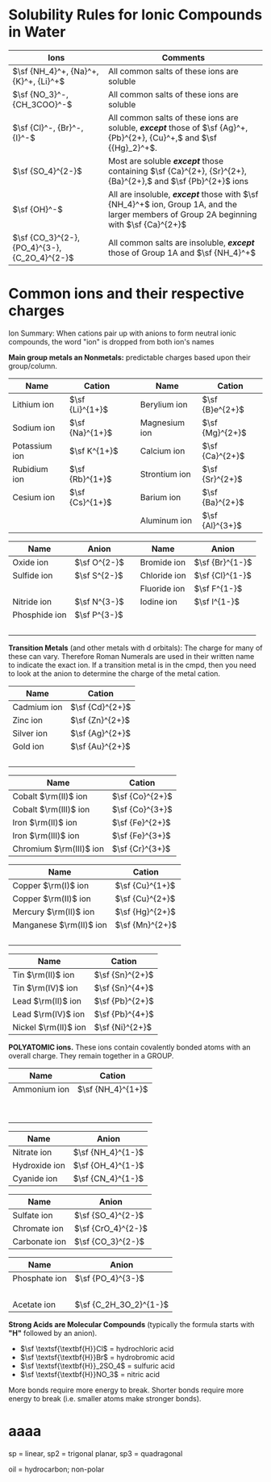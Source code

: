 # Solubility Rules for Ionic Compounds in Water

| **Ions**                                      | **Comments**                                                                                                                               |
| --------------------------------------------- | ------------------------------------------------------------------------------------------------------------------------------------------ |
| $\sf {NH_4}^+, {Na}^+, {K}^+, {Li}^+$         | All common salts of these ions are soluble                                                                                                 |
| $\sf {NO_3}^-, {CH_3COO}^-$                   | All common salts of these ions are soluble                                                                                                 |
| $\sf {Cl}^-, {Br}^-, {I}^-$                   | All common salts of these ions are soluble, **_except_** those of $\sf {Ag}^+, {Pb}^{2+}, {Cu}^+,$ and $\sf {{Hg}_2}^+$.                   |
| $\sf {SO_4}^{2-}$                             | Most are soluble **_except_** those containing $\sf {Ca}^{2+}, {Sr}^{2+}, {Ba}^{2+},$ and $\sf {Pb}^{2+}$ ions                             |
| $\sf {OH}^-$                                  | All are insoluble, **_except_** those with $\sf {NH_4}^+$ ion, Group 1A, and the larger members of Group 2A beginning with $\sf {Ca}^{2+}$ |
| $\sf {CO_3}^{2-}, {PO_4}^{3-}, {C_2O_4}^{2-}$ | All common salts are insoluble, **_except_** those of Group 1A and $\sf {NH_4}^+$                                                          |

# Common ions and their respective charges

Ion Summary: When cations pair up with anions to form neutral ionic compounds, the word "ion" is dropped from both ion's names

**Main group metals an Nonmetals:** predictable charges based upon their group/column.

| **Name**      | **Cation**      |     | **Name**      | **Cation**      |
| ------------- | --------------- | --- | ------------- | --------------- |
| Lithium ion   | $\sf {Li}^{1+}$ |     | Berylium ion  | $\sf {B}e^{2+}$ |
| Sodium ion    | $\sf {Na}^{1+}$ |     | Magnesium ion | $\sf {Mg}^{2+}$ |
| Potassium ion | $\sf K^{1+}$    |     | Calcium ion   | $\sf {Ca}^{2+}$ |
| Rubidium ion  | $\sf {Rb}^{1+}$ |     | Strontium ion | $\sf {Sr}^{2+}$ |
| Cesium ion    | $\sf {Cs}^{1+}$ |     | Barium ion    | $\sf {Ba}^{2+}$ |
| &nbsp;        |                 |     | Aluminum ion  | $\sf {Al}^{3+}$ |

| **Name**      | **Anion**    |     | **Name**     | **Anion**       |
| ------------- | ------------ | --- | ------------ | --------------- |
| Oxide ion     | $\sf O^{2-}$ |     | Bromide ion  | $\sf {Br}^{1-}$ |
| Sulfide ion   | $\sf S^{2-}$ |     | Chloride ion | $\sf {Cl}^{1-}$ |
| &nbsp;        |              |     | Fluoride ion | $\sf F^{1-}$    |
| Nitride ion   | $\sf N^{3-}$ |     | Iodine ion   | $\sf I^{1-}$    |
| Phosphide ion | $\sf P^{3-}$ |     | &nbsp;       |                 |
| &nbsp;        |              |     | &nbsp;       |                 |

**Transition Metals** (and other metals with d orbitals): The charge for many of these can vary. Therefore Roman Numerals are used in their written name to indicate the exact ion. If a transition metal is in the cmpd, then you need to look at the anion to determine the charge of the metal cation.

| **Name**    | **Cation**      |
| ----------- | --------------- |
| Cadmium ion | $\sf {Cd}^{2+}$ |
| Zinc ion    | $\sf {Zn}^{2+}$ |
| Silver ion  | $\sf {Ag}^{2+}$ |
| Gold ion    | $\sf {Au}^{2+}$ |
| &nbsp;      |                 |

| **Name**                | **Cation**      |
| ----------------------- | --------------- |
| Cobalt $\rm(II)$ ion    | $\sf {Co}^{2+}$ |
| Cobalt $\rm(III)$ ion   | $\sf {Co}^{3+}$ |
| Iron $\rm(II)$ ion      | $\sf {Fe}^{2+}$ |
| Iron $\rm(III)$ ion     | $\sf {Fe}^{3+}$ |
| Chromium $\rm(III)$ ion | $\sf {Cr}^{3+}$ |

| **Name**                | **Cation**      |
| ----------------------- | --------------- |
| Copper $\rm(I)$ ion     | $\sf {Cu}^{1+}$ |
| Copper $\rm(II)$ ion    | $\sf {Cu}^{2+}$ |
| Mercury $\rm(II)$ ion   | $\sf {Hg}^{2+}$ |
| Manganese $\rm(II)$ ion | $\sf {Mn}^{2+}$ |
| &nbsp;                  |                 |

| **Name**             | **Cation**      |
| -------------------- | --------------- |
| Tin $\rm(II)$ ion    | $\sf {Sn}^{2+}$ |
| Tin $\rm(IV)$ ion    | $\sf {Sn}^{4+}$ |
| Lead $\rm(II)$ ion   | $\sf {Pb}^{2+}$ |
| Lead $\rm(IV)$ ion   | $\sf {Pb}^{4+}$ |
| Nickel $\rm(II)$ ion | $\sf {Ni}^{2+}$ |

**POLYATOMIC ions.** These ions contain covalently bonded atoms with an overall charge. They remain together in a GROUP.

| **Name**     | **Cation**        |
| ------------ | ----------------- |
| Ammonium ion | $\sf {NH_4}^{1+}$ |
| &nbsp;       |                   |
| &nbsp;       |                   |

| **Name**      | **Anion**         |
| ------------- | ----------------- |
| Nitrate ion   | $\sf {NH_4}^{1-}$ |
| Hydroxide ion | $\sf {OH_4}^{1-}$ |
| Cyanide ion   | $\sf {CN_4}^{1-}$ |

| **Name**      | **Anion**          |
| ------------- | ------------------ |
| Sulfate ion   | $\sf {SO_4}^{2-}$  |
| Chromate ion  | $\sf {CrO_4}^{2-}$ |
| Carbonate ion | $\sf {CO_3}^{2-}$  |

| **Name**      | **Anion**              |
| ------------- | ---------------------- |
| Phosphate ion | $\sf {PO_4}^{3-}$      |
| &nbsp;        |                        |
| Acetate ion   | $\sf {C_2H_3O_2}^{1-}$ |

**Strong Acids are Molecular Compounds** (typically the formula starts with **"H"** followed by an anion).

- $\sf \textsf{\textbf{H}}Cl$ = hydrochloric acid
- $\sf \textsf{\textbf{H}}Br$ = hydrobromic acid
- $\sf \textsf{\textbf{H}}_2SO_4$ = sulfuric acid
- $\sf \textsf{\textbf{H}}NO_3$ = nitric acid

More bonds require more energy to break. Shorter bonds require more energy to break (i.e. smaller atoms make stronger bonds).


# aaaa

sp = linear, sp2 = trigonal planar, sp3 = quadragonal

oil = hydrocarbon; non-polar